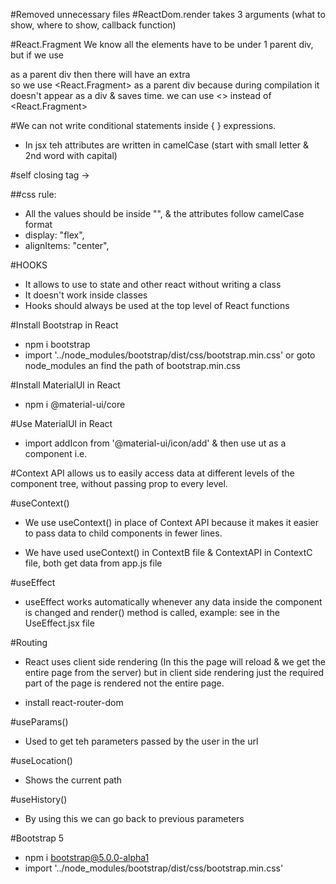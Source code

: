 #Removed unnecessary files
#ReactDom.render takes 3 arguments (what to show, where to show, callback function)

#React.Fragment 
  We know all the elements have to be under 1 parent div, but if we use <div> as a parent div then there will have an extra <div> so we use <React.Fragment> as a parent div because during compilation it doesn't appear as a div & saves time. we can use <> instead of <React.Fragment>

#We can not write conditional statements inside { } expressions. 
  
 - In jsx teh attributes are written in camelCase (start with small letter & 2nd word with capital)

#self closing tag -> <img />

##css rule:
  - All the values should be inside "", & the attributes follow camelCase format
  - display: "flex", 
  - alignItems: "center",


#HOOKS
  - It allows to use to state and other react without writing a class
  - It doesn't work inside classes
  - Hooks should always be used at the top level of React functions

#Install Bootstrap in React
  - npm i bootstrap
  - import '../node_modules/bootstrap/dist/css/bootstrap.min.css' or goto node_modules an find the path of bootstrap.min.css 

#Install MaterialUI in React
 - npm i @material-ui/core

#Use MaterialUI in React
 - import addIcon from '@material-ui/icon/add'
 & then use ut as a component i.e. <addIcon />

#Context API allows us to easily access data at different levels of the component tree, without passing prop to every level.

  #useContext()
  - We use useContext() in place of Context API because it makes it easier to pass data to child components in fewer lines.

  - We have used useContext() in ContextB file & ContextAPI in ContextC file, both get data from app.js file

#useEffect
  - useEffect works automatically whenever any data inside the component is changed and render() method is called, example: see in the UseEffect.jsx file

#Routing 
  - React uses client side rendering (In this the page will reload & we get the entire page from the server) but in client side rendering just the required part of the page is rendered not the entire page.

  - install react-router-dom 

#useParams()
  - Used to get teh parameters passed by the user in the url

#useLocation()
  - Shows the current path

#useHistory()
  - By using this we can go back to previous parameters 

#Bootstrap 5
  - npm i bootstrap@5.0.0-alpha1
  - import '../node_modules/bootstrap/dist/css/bootstrap.min.css'